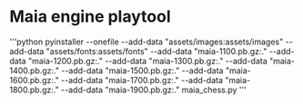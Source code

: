 # Maia engine playtool

'''python
    pyinstaller --onefile --add-data "assets/images:assets/images" --add-data "assets/fonts:assets/fonts" --add-data "maia-1100.pb.gz:." --add-data "maia-1200.pb.gz:." --add-data "maia-1300.pb.gz:." --add-data "maia-1400.pb.gz:." --add-data "maia-1500.pb.gz:." --add-data "maia-1600.pb.gz:." --add-data "maia-1700.pb.gz:." --add-data "maia-1800.pb.gz:." --add-data "maia-1900.pb.gz:." maia_chess.py
'''
